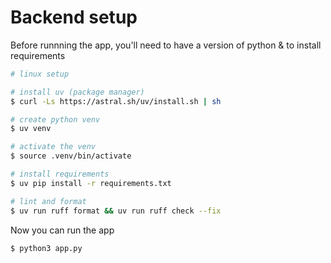 
# Backend setup

Before runnning the app, you'll need to have a version of python & to install requirements

```sh
# linux setup

# install uv (package manager)
$ curl -Ls https://astral.sh/uv/install.sh | sh

# create python venv
$ uv venv

# activate the venv
$ source .venv/bin/activate

# install requirements
$ uv pip install -r requirements.txt

# lint and format
$ uv run ruff format && uv run ruff check --fix
```

Now you can run the app

```sh
$ python3 app.py 
```